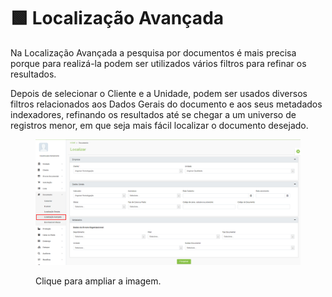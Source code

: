 # 🟩 Localização Avançada

Na Localização Avançada a pesquisa por documentos é mais precisa porque para realizá-la podem ser utilizados vários filtros para refinar os resultados. &#x20;

Depois de selecionar o Cliente e a Unidade, podem ser usados diversos filtros relacionados aos Dados Gerais do documento e aos seus metadados indexadores, refinando os resultados até se chegar a um universo de registros menor, em que seja mais fácil localizar o documento desejado. &#x20;

<figure><img src="../.gitbook/assets/documento12.png" alt=""><figcaption><p>Clique para ampliar a imagem.</p></figcaption></figure>
